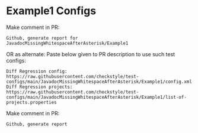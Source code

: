 # Example1 Configs
Make comment in PR:
```
Github, generate report for JavadocMissingWhitespaceAfterAsterisk/Example1
```
OR as alternate:
Paste below given to PR description to use such test configs:
```
Diff Regression config: https://raw.githubusercontent.com/checkstyle/test-configs/main/JavadocMissingWhitespaceAfterAsterisk/Example1/config.xml
Diff Regression projects: https://raw.githubusercontent.com/checkstyle/test-configs/main/JavadocMissingWhitespaceAfterAsterisk/Example1/list-of-projects.properties
```
Make comment in PR:
```
Github, generate report
```
